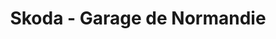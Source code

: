 ---
title: "Skoda - Garage de Normandie"
url: /goincourt/skoda-garage-de-normandie/
shop: voiture
---